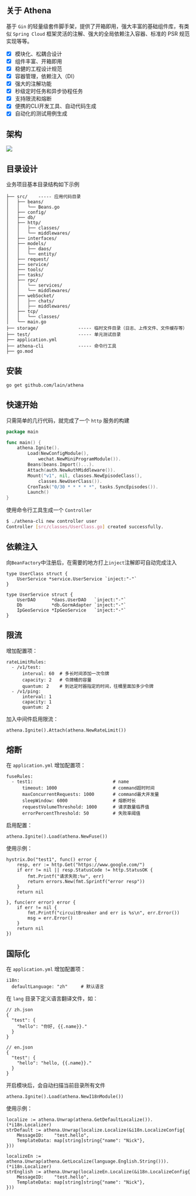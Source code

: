 ## 关于 Athena

基于 `Gin` 的轻量级套件脚手架，提供了开箱即用，强大丰富的基础组件库，有类似 `Spring Cloud` 框架灵活的注解、强大的全局依赖注入容器、标准的 PSR 规范实现等等。

- [x] 模块化、松耦合设计
- [x] 组件丰富、开箱即用
- [x] 稳健的工程设计规范
- [x] 容器管理，依赖注入（DI）
- [x] 强大的注解功能
- [x] 秒级定时任务和异步协程任务
- [x] 支持限流和熔断
- [x] 便携的CLI开发工具、自动代码生成
- [x] 自动化的测试用例生成

## 架构

![](https://s3.bmp.ovh/imgs/2022/11/02/389da2868270167e.png)

## 目录设计

业务项目基本目录结构如下示例

```
├── src/    ----- 应用代码目录
│   ├── beans/
│   │   └── Beans.go
│   ├── config/ 
│   ├── db/
│   ├── http/
│   │   ├── classes/
│   │   └── middlewares/
│   ├── interfaces/ 
│   ├── models/
│   │   ├── daos/
│   │   └── entity/
│   ├── request/
│   ├── service/ 
│   ├── tools/ 
│   ├── tasks/
│   ├── rpc/
│   │   └── services/
│   │   └── middlewares/
│   ├── webSocket/
│   │   ├── chats/
│   │   ├── middlewares/
│   ├── tcp/
│   │   └── classes/
│   └── main.go
├── storage/               ----- 临时文件目录（日志、上传文件、文件缓存等）
├── test/                  ----- 单元测试目录
├── application.yml
├── athena-cli             ----- 命令行工具
├── go.mod
```

## 安装

```
go get github.com/lain/athena
```

## 快速开始

只需简单的几行代码，就完成了一个 `http` 服务的构建

```go
package main

func main() {
	athena.Ignite().
		Load(NewConfigModule(),
			wechat.NewMiniProgramModule()).
		Beans(beans.Import()...).
		Attach(auth.NewAuthMiddleware()).
		Mount("v1", nil, classes.NewEpisodeClass(),
			classes.NewUserClass()).
		CronTask("0/30 * * * * *", tasks.SyncEpisodes()).
		Launch()
}
```

使用命令行工具生成一个 `Controller`
```bash
$ ./athena-cli new controller user
Controller [src/classes/UserClass.go] created successfully.
```

## 依赖注入
向`BeanFactory`中注册后，在需要的地方打上`inject`注解即可自动完成注入
```
type UserClass struct {
	UserService *service.UserService `inject:"-"`
}

type UserService struct {
	UserDAO      *daos.UserDAO   `inject:"-"`
	Db           *db.GormAdapter `inject:"-"`
	IpGeoService *IpGeoService   `inject:"-"`
}
```

## 限流
增加配置项：
```
rateLimitRules:
  - /v1/test:
      interval: 60  # 多长时间添加一次令牌
      capacity: 2   # 令牌桶的容量
      quantum: 2    # 到达定时器指定的时间，往桶里面加多少令牌
  - /v1/ping:
      interval: 1
      capacity: 1
      quantum: 2
```
加入中间件启用限流：
```
athena.Ignite().Attach(athena.NewRateLimit())
```

## 熔断
在 ``application.yml`` 增加配置项：
```
fuseRules:
  - test1:                              # name
      timeout: 1000                     # command超时时间
      maxConcurrentRequests: 1000       # command最大并发量
      sleepWindow: 6000                 # 熔断时长
      requestVolumeThreshold: 1000      # 请求数量临界值
      errorPercentThreshold: 50         # 失败率阈值
```
启用配置：
```
athena.Ignite().Load(athena.NewFuse())
```
使用示例：
```
hystrix.Do("test1", func() error {
    resp, err := http.Get("https://www.google.com/")
    if err != nil || resp.StatusCode != http.StatusOK {
        fmt.Printf("请求失败:%v", err)
        return errors.New(fmt.Sprintf("error resp"))
    }
    return nil
    
}, func(err error) error {
    if err != nil {
        fmt.Printf("circuitBreaker and err is %s\n", err.Error())
        msg = err.Error()
    }
    return nil
})
```

## 国际化
在 ``application.yml`` 增加配置项：
```
i18n:
  defaultLanguage: "zh"     # 默认语言
```
在 ``lang`` 目录下定义语言翻译文件，如：
```
// zh.json
{
  "test": {
    "hello": "你好, {{.name}}."
  }
}

// en.json
{
  "test": {
    "hello": "hello, {{.name}}."
  }
}
```

开启模块后，会自动扫描当前目录所有文件
```
athena.Ignite().Load(athena.NewI18nModule())
```
使用示例：
```
localize := athena.Unwrap(athena.GetDefaultLocalize()).(*i18n.Localizer)
strDefault := athena.Unwrap(localize.Localize(&i18n.LocalizeConfig{
    MessageID:    "test.hello",
    TemplateData: map[string]string{"name": "Nick"},
}))

localizeEn := athena.Unwrap(athena.GetLocalize(language.English.String())).(*i18n.Localizer)
strEnglish := athena.Unwrap(localizeEn.Localize(&i18n.LocalizeConfig{
    MessageID:    "test.hello",
    TemplateData: map[string]string{"name": "Nick"},
}))
```